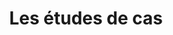 ---
index: true
draft: true
title: Les études de cas
url: /etudes-de-cas
image:
  src: /images/uploads/illu-study-group.svg
hero:
  title: Les études de cas
  text: Découvrez nos expériences sur les migrations de site web de nos clients. Le passage d’un CMS commun à notre outil dédié aux avocats.
---